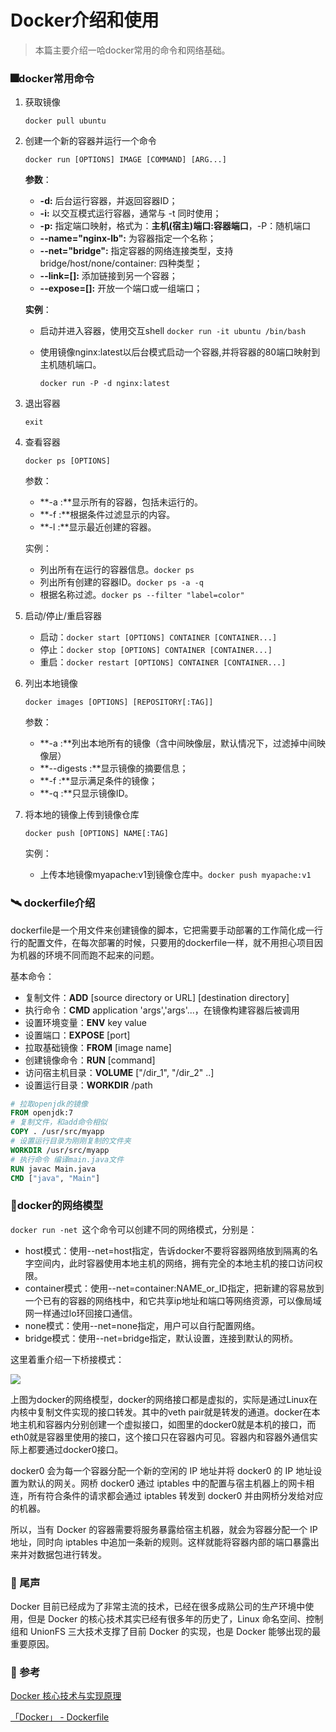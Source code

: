 # Docker介绍和使用

> 本篇主要介绍一哈docker常用的命令和网络基础。

### 🎆docker常用命令

1. 获取镜像

   `docker pull ubuntu`

2. 创建一个新的容器并运行一个命令

   `docker run [OPTIONS] IMAGE [COMMAND] [ARG...]`

   **参数**：

   - **-d:** 后台运行容器，并返回容器ID；
   - **-i:** 以交互模式运行容器，通常与 -t 同时使用；
   - **-p:** 指定端口映射，格式为：**主机(宿主)端口:容器端口**，-P：随机端口
   - **--name="nginx-lb":** 为容器指定一个名称；
   - **--net="bridge":** 指定容器的网络连接类型，支持 bridge/host/none/container: 四种类型；
   - **--link=[]:** 添加链接到另一个容器；
   - **--expose=[]:** 开放一个端口或一组端口；

   **实例**：

   - 启动并进入容器，使用交互shell `docker run -it ubuntu /bin/bash`

   - 使用镜像nginx:latest以后台模式启动一个容器,并将容器的80端口映射到主机随机端口。

     `docker run -P -d nginx:latest`

3. 退出容器

   `exit`

4. 查看容器

   `docker ps [OPTIONS]`

   参数：

   - **-a :**显示所有的容器，包括未运行的。
   - **-f :**根据条件过滤显示的内容。
   - **-l :**显示最近创建的容器。

   实例：

   - 列出所有在运行的容器信息。`docker ps`
   - 列出所有创建的容器ID。`docker ps -a -q`
   - 根据名称过滤。`docker ps --filter "label=color"`

5. 启动/停止/重启容器

   - 启动：`docker start [OPTIONS] CONTAINER [CONTAINER...]`
   - 停止：`docker stop [OPTIONS] CONTAINER [CONTAINER...]`
   - 重启：`docker restart [OPTIONS] CONTAINER [CONTAINER...]`

6. 列出本地镜像

   `docker images [OPTIONS] [REPOSITORY[:TAG]]`

   参数：

   - **-a :**列出本地所有的镜像（含中间映像层，默认情况下，过滤掉中间映像层）
   - **--digests :**显示镜像的摘要信息；
   - **-f :**显示满足条件的镜像；
   - **-q :**只显示镜像ID。

7. 将本地的镜像上传到镜像仓库

   `docker push [OPTIONS] NAME[:TAG]`

   实例：

   - 上传本地镜像myapache:v1到镜像仓库中。`docker push myapache:v1`

### :artificial_satellite: dockerfile介绍

dockerfile是一个用文件来创建镜像的脚本，它把需要手动部署的工作简化成一行行的配置文件，在每次部署的时候，只要用的dockerfile一样，就不用担心项目因为机器的环境不同而跑不起来的问题。

基本命令：

- 复制文件：**ADD** [source directory or URL] [destination directory]
- 执行命令：**CMD** application 'args','args'...，在镜像构建容器后被调用
- 设置环境变量：**ENV** key value
- 设置端口：**EXPOSE** [port]
- 拉取基础镜像：**FROM** [image name]
- 创建镜像命令：**RUN** [command]
- 访问宿主机目录：**VOLUME** ["/dir_1", "/dir_2" ..]
- 设置运行目录：**WORKDIR** /path

````dockerfile
# 拉取openjdk的镜像
FROM openjdk:7
# 复制文件，和add命令相似
COPY . /usr/src/myapp
# 设置运行目录为刚刚复制的文件夹
WORKDIR /usr/src/myapp
# 执行命令 编译main.java文件
RUN javac Main.java
CMD ["java", "Main"]
````



### 🍇docker的网络模型

`docker run -net `这个命令可以创建不同的网络模式，分别是：

- host模式：使用--net=host指定，告诉docker不要将容器网络放到隔离的名字空间内，此时容器使用本地主机的网络，拥有完全的本地主机的接口访问权限。
- container模式：使用--net=container:NAME_or_ID指定，把新建的容易放到一个已有的容器的网络栈中，和它共享ip地址和端口等网络资源，可以像局域网一样通过lo环回接口通信。
- none模式：使用--net=none指定，用户可以自行配置网络。
- bridge模式：使用--net=bridge指定，默认设置，连接到默认的网桥。

这里着重介绍一下桥接模式：

![](http://image.cocoroise.cn/docker-1.jpg)

上图为docker的网络模型，docker的网络接口都是虚拟的，实际是通过Linux在内核中复制文件实现的接口转发。其中的veth pair就是转发的通道。docker在本地主机和容器内分别创建一个虚拟接口，如图里的docker0就是本机的接口，而eth0就是容器里使用的接口，这个接口只在容器内可见。容器内和容器外通信实际上都要通过docker0接口。

docker0 会为每一个容器分配一个新的空闲的 IP 地址并将 docker0 的 IP 地址设置为默认的网关。网桥 docker0 通过 iptables 中的配置与宿主机器上的网卡相连，所有符合条件的请求都会通过 iptables 转发到 docker0 并由网桥分发给对应的机器。

所以，当有 Docker 的容器需要将服务暴露给宿主机器，就会为容器分配一个 IP 地址，同时向 iptables 中追加一条新的规则。这样就能将容器内部的端口暴露出来并对数据包进行转发。

### :ear_of_rice: 尾声

Docker 目前已经成为了非常主流的技术，已经在很多成熟公司的生产环境中使用，但是 Docker 的核心技术其实已经有很多年的历史了，Linux 命名空间、控制组和 UnionFS 三大技术支撑了目前 Docker 的实现，也是 Docker 能够出现的最重要原因。

### :book: 参考

[Docker 核心技术与实现原理](https://draveness.me/docker)

[「Docker」 - Dockerfile](https://zhuanlan.zhihu.com/p/57335983)

